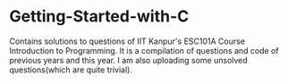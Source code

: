 # Getting-Started-with-C

Contains solutions to questions of IIT Kanpur's ESC101A Course Introduction to Programming. It is a compilation of questions and code of previous years and this year. I am also uploading some unsolved questions(which are quite trivial).
